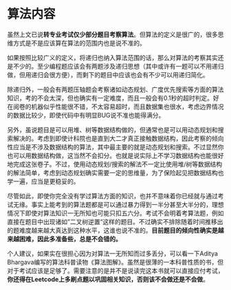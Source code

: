 # 算法内容

虽然上文已说**转专业考试仅少部分题目考察算法**。但算法的定义是很广的，很多思维方式是不是应该算在算法的范围内也是说不准的。

如果按照比较广义的定义，将递归也纳入算法范围的话，那么对算法的考察其实还是不少的。至少编程题应该会有两题涉及递归思想（其中或许有一题可以不用递归做，但用递归会很方便），而剩下的题目中应该也会有不少可以用递归简化。

除递归外，一般会有两题压轴题会考察诸如动态规划、广度优先搜索等方面的算法知识，考的不会太深，但也确实有一定难度，而且一般会有0.1秒的超时判定。好在阅卷的机器似乎性能很不错，不太容易超时，而且数据集也很水，考虑边界情况的数据比较少，即使代码中有明显BUG说不准也能得满分。

另外，虽说题目是可以用堆、树等数据结构做的，但通常也是可以用动态规划和搜索解决的。考虑到即使计科院也是直到大二才真正接触数据结构，因此考察的倾向性应当是不涉及数据结构的算法，其中最主要的就是动态规划和搜索。不过显然你也可以用数据结构做，这当然不会扣分。也就是说实际上不学习数据结构也能很好地完成这张卷子。不过，使用动态规划/搜索的解法不一定比使用堆/树等数据结构的解法简单，考虑到动态规划确实需要一定的思维量，为了保险起见把数据结构也学一遍，应当是更稳妥的。

尽管如此，即使你完全没有学过算法方面的知识，也并不意味着你已经就与通过考试无缘。事实上能考到的算法题都是可以通过暴力得到一半分甚至大半分的，理想情况下即使对算法知识一无所知也可能只扣五六分。考试不会明着考算法题，例如直接在题目中出现诸如”二叉树逆置“这样的题目。不过确实不排除随着时间推移出的题难度越来越大真达到这种水平，这谁也说不准的。**目前题目的倾向性确实是越来越困难，因此多准备些，总是不会错的。**

个人建议，如果实在很担心因为对算法一无所知而过多丢分，可以看一下Aditya Bhargava编写的算法科普读物《算法图解》。虽然是很薄的一本科普性质的书，但对于考试应该是足够了。需要注意的是并不是说读完这本书就可以直接应付考试，**你还得在Leetcode上多刷点题以巩固相关知识，否则该不会做还是不会做**。